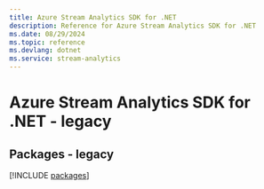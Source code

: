 ```yaml
---
title: Azure Stream Analytics SDK for .NET
description: Reference for Azure Stream Analytics SDK for .NET
ms.date: 08/29/2024
ms.topic: reference
ms.devlang: dotnet
ms.service: stream-analytics
---
```

# Azure Stream Analytics SDK for .NET - legacy
## Packages - legacy
[!INCLUDE [packages](stream-analytics-index.md)]